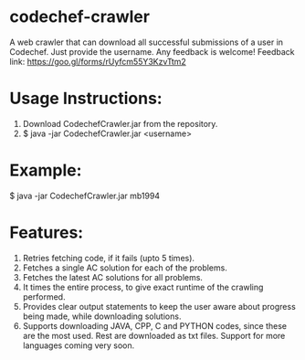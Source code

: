 # codechef-crawler
A web crawler that can download all successful submissions of a user in Codechef. Just provide the username.
Any feedback is welcome! 
Feedback link:  https://goo.gl/forms/rUyfcm55Y3KzvTtm2

Usage Instructions:
===================
1. Download CodechefCrawler.jar from the repository.
2. $ java -jar CodechefCrawler.jar \<username\>

Example:
=========
$ java -jar CodechefCrawler.jar mb1994

Features:
==========
1. Retries fetching code, if it fails (upto 5 times).
2. Fetches a single AC solution for each of the problems.
3. Fetches the latest AC solutions for all problems.
4. It times the entire process, to give exact runtime of the crawling performed.
5. Provides clear output statements to keep the user aware about progress being made, while downloading solutions.
6. Supports downloading JAVA, CPP, C and PYTHON codes, since these are the most used.
   Rest are downloaded as txt files. Support for more languages coming very soon.
